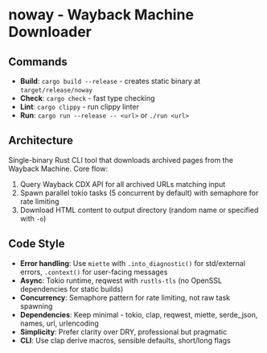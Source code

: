 # noway - Wayback Machine Downloader

## Commands

- **Build**: `cargo build --release` - creates static binary at `target/release/noway`
- **Check**: `cargo check` - fast type checking
- **Lint**: `cargo clippy` - run clippy linter
- **Run**: `cargo run --release -- <url>` or `./run <url>`

## Architecture

Single-binary Rust CLI tool that downloads archived pages from the Wayback Machine. Core flow:
1. Query Wayback CDX API for all archived URLs matching input
2. Spawn parallel tokio tasks (5 concurrent by default) with semaphore for rate limiting
3. Download HTML content to output directory (random name or specified with `-o`)

## Code Style

- **Error handling**: Use `miette` with `.into_diagnostic()` for std/external errors, `.context()` for user-facing messages
- **Async**: Tokio runtime, reqwest with `rustls-tls` (no OpenSSL dependencies for static builds)
- **Concurrency**: Semaphore pattern for rate limiting, not raw task spawning
- **Dependencies**: Keep minimal - tokio, clap, reqwest, miette, serde_json, names, url, urlencoding
- **Simplicity**: Prefer clarity over DRY, professional but pragmatic
- **CLI**: Use clap derive macros, sensible defaults, short/long flags

